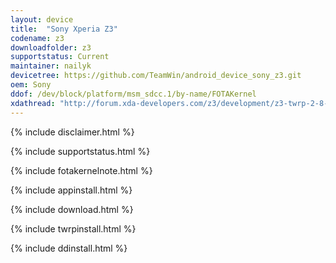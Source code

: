 ```yaml
---
layout: device
title:  "Sony Xperia Z3"
codename: z3
downloadfolder: z3
supportstatus: Current
maintainer: nailyk
devicetree: https://github.com/TeamWin/android_device_sony_z3.git
oem: Sony
ddof: /dev/block/platform/msm_sdcc.1/by-name/FOTAKernel
xdathread: "http://forum.xda-developers.com/z3/development/z3-twrp-2-8-7-0-d6603-t3273996"
---
```


{% include disclaimer.html %}

{% include supportstatus.html %}

{% include fotakernelnote.html %}

{% include appinstall.html %}

{% include download.html %}

{% include twrpinstall.html %}

{% include ddinstall.html %}
